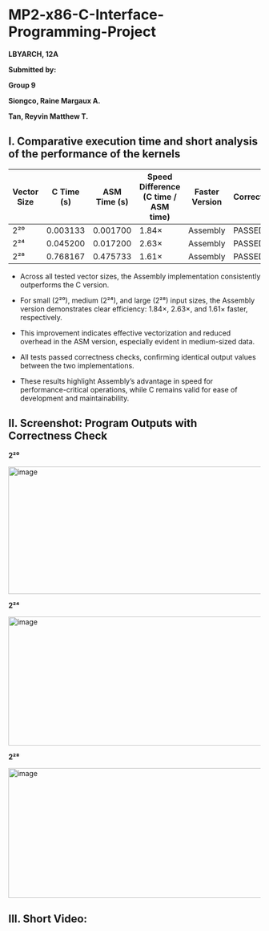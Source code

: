 # MP2-x86-C-Interface-Programming-Project
**LBYARCH, 12A**

**Submitted by:**

**Group 9**

**Siongco, Raine Margaux A.**

**Tan, Reyvin Matthew T.** 

## I. Comparative execution time and short analysis of the performance of the kernels 

| Vector Size | C Time (s) | ASM Time (s) | Speed Difference (C time / ASM time) | Faster Version | Correctness |
| ----------- | ---------- | ------------ | ------------------------------------ | -------------- | ----------- |
| 2²⁰         | 0.003133   | 0.001700     | 1.84×                                | Assembly       | PASSED      |
| 2²⁴         | 0.045200   | 0.017200     | 2.63×                                | Assembly       | PASSED      |
| 2²⁸         | 0.768167   | 0.475733     | 1.61×                                | Assembly       | PASSED      |

- Across all tested vector sizes, the Assembly implementation consistently outperforms the C version.

- For small (2²⁰), medium (2²⁴), and large (2²⁸) input sizes, the Assembly version demonstrates clear efficiency: 1.84×, 2.63×, and 1.61× faster, respectively.

- This improvement indicates effective vectorization and reduced overhead in the ASM version, especially evident in medium-sized data.

- All tests passed correctness checks, confirming identical output values between the two implementations.

- These results highlight Assembly’s advantage in speed for performance-critical operations, while C remains valid for ease of development and maintainability.

## II. Screenshot: Program Outputs with Correctness Check 
**2²⁰**

<img width="959" height="254" alt="image" src="https://github.com/user-attachments/assets/0de23f51-821d-4dd5-ae73-0aaf03cb22b6" />

**2²⁴**

<img width="959" height="257" alt="image" src="https://github.com/user-attachments/assets/0876d5b4-9175-4f71-8e08-69ecad9865fb" />

**2²⁸**

<img width="959" height="259" alt="image" src="https://github.com/user-attachments/assets/888b2ad9-7838-492f-8e62-0c974f8d680c" />


## III. Short Video:


